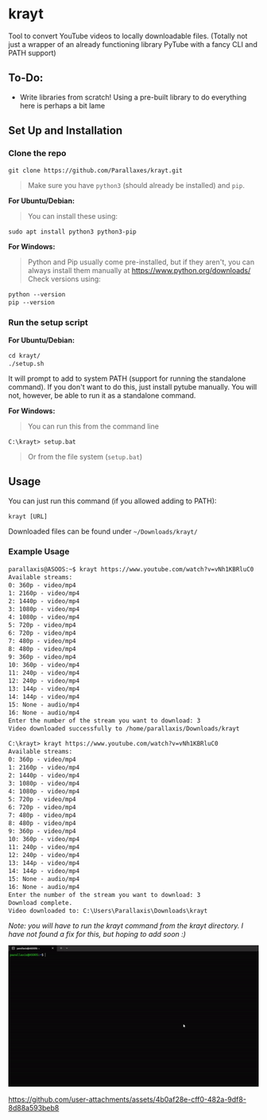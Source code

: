 # krayt
Tool to convert YouTube videos to locally downloadable files.
(Totally not just a wrapper of an already functioning library PyTube with a fancy CLI and PATH support)

## To-Do:
- Write libraries from scratch! Using a pre-built library to do everything here is perhaps a bit lame

## Set Up and Installation

### Clone the repo
```console
git clone https://github.com/Parallaxes/krayt.git
```

> Make sure you have `python3` (should already be installed) and `pip`.

**For Ubuntu/Debian:**
> You can install these using:
```console
sudo apt install python3 python3-pip
```

**For Windows:**
> Python and Pip usually come pre-installed, but if they aren't, you can always install them manually at https://www.python.org/downloads/
> Check versions using:
```console
python --version
pip --version
```

### Run the setup script

**For Ubuntu/Debian:**
```console
cd krayt/
./setup.sh
```
It will prompt to add to system PATH (support for running the standalone command). If you don't want to do this, just install pytube manually. You will not, however, be able to run it as a standalone command.

**For Windows:**
> You can run this from the command line
```console
C:\krayt> setup.bat
```
> Or from the file system (`setup.bat`)


## Usage

You can just run this command (if you allowed adding to PATH):
```console
krayt [URL]
```

Downloaded files can be found under `~/Downloads/krayt/`

### Example Usage

```console
parallaxis@ASOOS:~$ krayt https://www.youtube.com/watch?v=vNh1KBRluC0
Available streams:
0: 360p - video/mp4
1: 2160p - video/mp4
2: 1440p - video/mp4
3: 1080p - video/mp4
4: 1080p - video/mp4
5: 720p - video/mp4
6: 720p - video/mp4
7: 480p - video/mp4
8: 480p - video/mp4
9: 360p - video/mp4
10: 360p - video/mp4
11: 240p - video/mp4
12: 240p - video/mp4
13: 144p - video/mp4
14: 144p - video/mp4
15: None - audio/mp4
16: None - audio/mp4
Enter the number of the stream you want to download: 3
Video downloaded successfully to /home/parallaxis/Downloads/krayt
```

```console
C:\krayt> krayt https://www.youtube.com/watch?v=vNh1KBRluC0
Available streams:
0: 360p - video/mp4
1: 2160p - video/mp4
2: 1440p - video/mp4
3: 1080p - video/mp4
4: 1080p - video/mp4
5: 720p - video/mp4
6: 720p - video/mp4
7: 480p - video/mp4
8: 480p - video/mp4
9: 360p - video/mp4
10: 360p - video/mp4
11: 240p - video/mp4
12: 240p - video/mp4
13: 144p - video/mp4
14: 144p - video/mp4
15: None - audio/mp4
16: None - audio/mp4
Enter the number of the stream you want to download: 3
Download complete.
Video downloaded to: C:\Users\Parallaxis\Downloads\krayt
```
_Note: you will have to run the krayt command from the krayt directory. I have not found a fix for this, but hoping to add soon :)_

![Krayt Demo](https://github.com/Parallaxes/krayt/raw/main/kraytDemo.gif)


https://github.com/user-attachments/assets/4b0af28e-cff0-482a-9df8-8d88a593beb8


